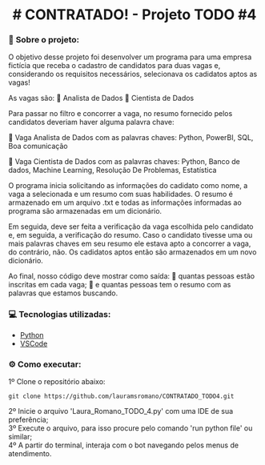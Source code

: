 <h1 align="center"> # CONTRATADO! - Projeto TODO #4 </h1>

### :round_pushpin: <strong>Sobre o projeto:</strong>

O objetivo desse projeto foi desenvolver um programa para uma empresa fictícia que receba o cadastro de candidatos
para duas vagas e, considerando os requisitos necessários, selecionava os cadidatos aptos as vagas!

As vagas são:
:small_blue_diamond: Analista de Dados
:small_blue_diamond: Cientista de Dados

Para passar no filtro e concorrer a vaga, no resumo fornecido pelos candidatos deveriam haver alguma palavra chave:

:small_orange_diamond: Vaga Analista de Dados com as palavras chaves: Python, PowerBI, SQL, Boa comunicação

:small_orange_diamond: Vaga Cientista de Dados com as palavras chaves: Python, Banco de dados, Machine Learning, Resolução De Problemas, Estatística

O programa inicia solicitando as informações do cadidato como nome, a vaga a selecionada e um resumo com suas habilidades.
O resumo é armazenado em um arquivo .txt e todas as informações informadas ao programa são armazenadas em um dicionário.

Em seguida, deve ser feita a verificação da vaga escolhida pelo candidato e, em seguida, a verificação do resumo.
Caso o candidato tivesse uma ou mais palavras chaves em seu resumo ele estava apto a concorrer a vaga, do contrário, não.
Os cadidatos aptos então são armazenados em um novo dicionário.

Ao final, nosso código deve mostrar como saída: 
:small_red_triangle: quantas pessoas estão inscritas em cada vaga; 
:small_red_triangle: e quantas pessoas tem o resumo com as palavras que estamos buscando.

### :computer: <strong>Tecnologias utilizadas:</strong>
- [Python](https://www.python.org/)
- [VSCode](https://code.visualstudio.com/)

### :gear: <strong>Como executar:</strong>
1º Clone o repositório abaixo:
```shell
git clone https://github.com/lauramsromano/CONTRATADO_TODO4.git
```
2º Inicie o arquivo 'Laura_Romano_TODO_4.py' com uma IDE de sua preferência; <br/>
3º Execute o arquivo, para isso procure pelo comando 'run python file' ou similar; <br/>
4º A partir do terminal, interaja com o bot navegando pelos menus de atendimento.
